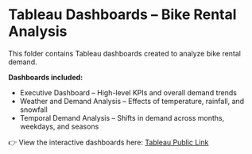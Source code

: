 # Tableau Dashboards – Bike Rental Analysis

This folder contains Tableau dashboards created to analyze bike rental demand.  

**Dashboards included:**  
- Executive Dashboard – High-level KPIs and overall demand trends  
- Weather and Demand Analysis – Effects of temperature, rainfall, and snowfall  
- Temporal Demand Analysis – Shifts in demand across months, weekdays, and seasons  

👉 View the interactive dashboards here: [Tableau Public Link](https://public.tableau.com/app/profile/chander.bhanu/viz/SeoulBikeRentals_17586322189310/ExecutiveDashboard)
